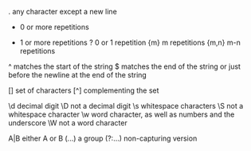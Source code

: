.   any character except a new line
*   0 or more repetitions
+   1 or more repetitions
?   0 or 1 repetition
{m} m repetitions
{m,n} m-n repetitions


^   matches the start of the string
$   matches the end of the string or just before the newline at the end of the string

[]    set of characters
[^]   complementing the set

\d    decimal digit
\D    not a decimal digit
\s    whitespace characters
\S    not a whitespace character
\w    word character, as well as numbers and the underscore
\W    not a word character

A|B     either A or B
(...)   a group
(?:...) non-capturing version